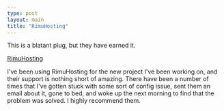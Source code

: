 ```yaml
---
type: post
layout: main
title: "RimuHosting"
---
```

This is a blatant plug, but they have earned it.

[RimuHosting](http://rimuhosting.com/landing.jsp?s=ilink13)


I've been using RimuHosting for the new project I've been working on, and
their support is nothing short of amazing. There have been a number of times
that I've gotten stuck with some sort of config issue, sent them an email
about it, gone to bed, and woke up the next morning to find that the problem
was solved. I highly recommend them.
